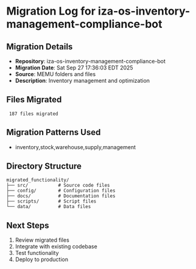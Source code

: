 # Migration Log for iza-os-inventory-management-compliance-bot

## Migration Details
- **Repository**: iza-os-inventory-management-compliance-bot
- **Migration Date**: Sat Sep 27 17:36:03 EDT 2025
- **Source**: MEMU folders and files
- **Description**: Inventory management and optimization

## Files Migrated
     187 files migrated

## Migration Patterns Used
- inventory,stock,warehouse,supply,management

## Directory Structure
```
migrated_functionality/
├── src/           # Source code files
├── config/        # Configuration files
├── docs/          # Documentation files
├── scripts/       # Script files
└── data/          # Data files
```

## Next Steps
1. Review migrated files
2. Integrate with existing codebase
3. Test functionality
4. Deploy to production

